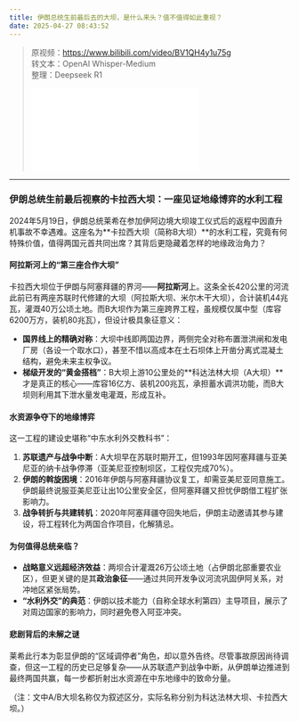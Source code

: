 ```yaml
---
title: 伊朗总统生前最后去的大坝，是什么来头？值不值得如此重视？
date: 2025-04-27 08:43:52
---
```


> 原视频：https://www.bilibili.com/video/BV1QH4y1u75g<br>转文本：OpenAI Whisper-Medium<br>整理：Deepseek R1
>
> <iframe src="//player.bilibili.com/player.html?bvid=BV1QH4y1u75g&autoplay=0" scrolling="no" border="0" frameborder="no" framespacing="0" allowfullscreen="true"></iframe>

---

### 伊朗总统生前最后视察的卡拉西大坝：一座见证地缘博弈的水利工程  

2024年5月19日，伊朗总统莱希在参加伊阿边境大坝竣工仪式后的返程中因直升机事故不幸遇难。这座名为**卡拉西大坝（简称B大坝）**的水利工程，究竟有何特殊价值，值得两国元首共同出席？其背后更隐藏着怎样的地缘政治角力？  

#### **阿拉斯河上的“第三座合作大坝”**  
卡拉西大坝位于伊朗与阿塞拜疆的界河——**阿拉斯河**上。这条全长420公里的河流此前已有两座苏联时代修建的大坝（阿拉斯大坝、米尔木干大坝），合计装机44兆瓦，灌溉40万公顷土地。而B大坝作为第三座跨界工程，虽规模仅属中型（库容6200万方，装机80兆瓦），但设计极具象征意义：  
- **国界线上的精确对称**：大坝中线即两国边界，两侧完全对称布置泄洪闸和发电厂房（各设一个取水口），甚至不惜以高成本在土石坝体上开凿分离式混凝土结构，避免未来主权争议。  
- **梯级开发的“黄金搭档”**：B大坝上游10公里处的**科达法林大坝（A大坝）**才是真正的核心——库容16亿方、装机200兆瓦，承担蓄水调洪功能，而B大坝则利用其下泄水量发电灌溉，形成互补。  

#### **水资源争夺下的地缘博弈**  
这一工程的建设史堪称“中东水利外交教科书”：  
1. **苏联遗产与战争中断**：A大坝早在苏联时期开工，但1993年因阿塞拜疆与亚美尼亚的纳卡战争停滞（亚美尼亚控制坝区，工程仅完成70%）。  
2. **伊朗的斡旋困境**：2016年伊朗与阿塞拜疆协议复工，却需亚美尼亚同意施工。伊朗最终说服亚美尼亚让出10公里安全区，但阿塞拜疆又担忧伊朗借工程扩张影响力。  
3. **战争转折与共建转机**：2020年阿塞拜疆夺回失地后，伊朗主动邀请其参与建设，将工程转化为两国合作项目，化解猜忌。  

#### **为何值得总统亲临？**  
- **战略意义远超经济效益**：两坝合计灌溉26万公顷土地（占伊朗北部重要农业区），但更关键的是其**政治象征**——通过共同开发争议河流巩固伊阿关系，对冲地区紧张局势。  
- **“水利外交”的典范**：伊朗以技术能力（自称全球水利第四）主导项目，展示了对周边国家的影响力，同时避免卷入阿亚冲突。  

#### **悲剧背后的未解之谜**  
莱希此行本为彰显伊朗的“区域调停者”角色，却以意外告终。尽管事故原因尚待调查，但这一工程的历史已足够复杂——从苏联遗产到战争中断，从伊朗单边推进到最终两国共赢，每一步都折射出水资源在中东地缘中的致命分量。  

（注：文中A/B大坝名称仅为叙述区分，实际名称分别为科达法林大坝、卡拉西大坝。）